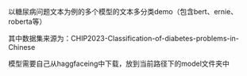 以糖尿病问题文本为例的多个模型的文本多分类demo（包含bert、ernie、roberta等）

其中数据集来源为：CHIP2023-Classification-of-diabetes-problems-in-Chinese

模型需要自己从haggfaceing中下载，放到当前路径下的model文件夹中
